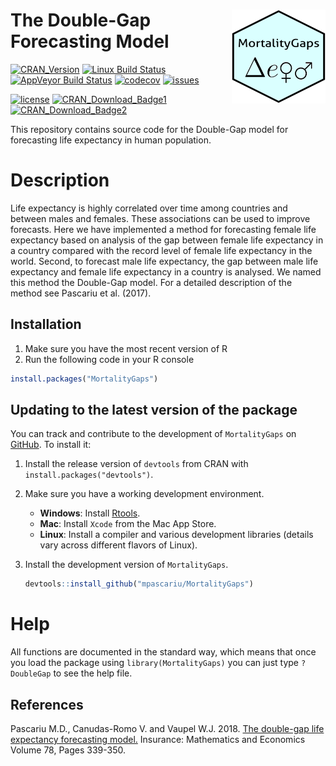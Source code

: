 # <img src="inst/figures/MortalityGaps_logo.png" align="right" width="150" height="150" /> The Double-Gap Forecasting Model

[![CRAN_Version](https://www.r-pkg.org/badges/version/MortalityGaps)](https://cran.r-project.org/package=MortalityGaps)
[![Linux Build Status](https://travis-ci.com/mpascariu/MortalityGaps.svg?branch=master)](https://travis-ci.com/mpascariu/MortalityGaps)
[![AppVeyor Build Status](https://ci.appveyor.com/api/projects/status/github/mpascariu/MortalityGaps?branch=master&svg=true)](https://ci.appveyor.com/project/mpascariu/MortalityGaps)
[![codecov](https://codecov.io/github/mpascariu/MortalityGaps/branch/master/graphs/badge.svg)](https://codecov.io/github/mpascariu/MortalityGaps)
[![issues](https://img.shields.io/github/issues-raw/mpascariu/MortalityGaps.svg)](https://github.com/mpascariu/MortalityGaps/issues)

[![license](https://img.shields.io/badge/License-GPL%20v3-blue.svg)](https://github.com/mpascariu/MortalityGaps/blob/master/LICENSE)
[![CRAN_Download_Badge1](https://cranlogs.r-pkg.org/badges/grand-total/MortalityGaps)](https://CRAN.R-project.org/package=MortalityGaps)
[![CRAN_Download_Badge2](https://cranlogs.r-pkg.org/badges/MortalityGaps)](https://CRAN.R-project.org/package=MortalityGaps)



This repository contains source code for the Double-Gap model for forecasting 
life expectancy in human population. 

# Description
Life expectancy is highly correlated over time among countries and 
between males and females. These associations can be used to improve forecasts. 
Here we have implemented a method for forecasting female life expectancy based on 
analysis of the gap between female life expectancy in a country compared with
the record level of female life expectancy in the world. Second, to forecast 
male life expectancy, the gap between male life expectancy and female life 
expectancy in a country is analysed. We named this method the Double-Gap model.
For a detailed description of the method see Pascariu et al. (2017).

## Installation

1. Make sure you have the most recent version of R
2. Run the following code in your R console 

```R
install.packages("MortalityGaps")
```

## Updating to the latest version of the package

You can track and contribute to the development of `MortalityGaps` on [GitHub](https://github.com/mpascariu/MortalityLaws). To install it:

1. Install the release version of `devtools` from CRAN with `install.packages("devtools")`.

2. Make sure you have a working development environment.
    * **Windows**: Install [Rtools](https://CRAN.R-project.org/bin/windows/Rtools/).
    * **Mac**: Install `Xcode` from the Mac App Store.
    * **Linux**: Install a compiler and various development libraries (details vary across different flavors of Linux).

3. Install the development version of `MortalityGaps`.

   ```R
   devtools::install_github("mpascariu/MortalityGaps")
   ```

# Help
All functions are documented in the standard way, which means that 
once you load the package using ```library(MortalityGaps)```
you can just type ```?DoubleGap``` to see the help file. 

## References
Pascariu M.D., Canudas-Romo V. and Vaupel W.J. 2018. [The double-gap life expectancy forecasting model.](https://doi.org/10.1016/j.insmatheco.2017.09.011) Insurance: Mathematics and Economics Volume 78, Pages 339-350.

